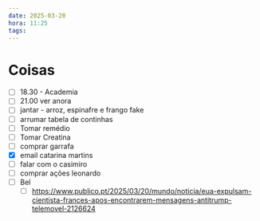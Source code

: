 ```yaml
---
date: 2025-03-20
hora: 11:25
tags:
---
```





# Coisas
- [ ] 18.30 - Academia
- [ ] 21.00 ver anora
- [ ] jantar - arroz, espinafre e frango fake
- [ ] arrumar tabela de continhas
- [ ] Tomar remédio
- [ ] Tomar Creatina
- [ ] comprar garrafa
- [x] email catarina martins
- [ ] falar com o casimiro
- [ ] comprar ações leonardo
- [ ] Bel
	- [ ] https://www.publico.pt/2025/03/20/mundo/noticia/eua-expulsam-cientista-frances-apos-encontrarem-mensagens-antitrump-telemovel-2126624